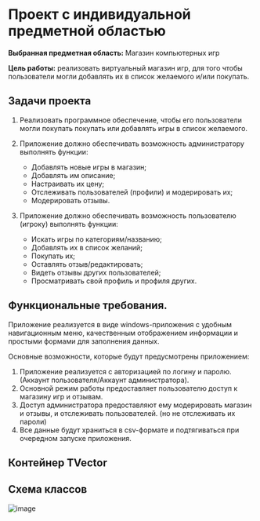 # Проект с индивидуальной предметной областью

**Выбранная предметная область:**  Магазин компьютерных игр

**Цель работы:** реализовать виртуальный магазин игр, для того чтобы пользователи могли добавлять их в список желаемого и/или покупать.

## Задачи проекта

1. Реализовать программное обеспечение, чтобы его пользователи могли покупать покупать или добавлять игры в список желаемого.
2. Приложение должно обеспечивать возможность администратору выполнять функции:
	- Добавлять новые игры в магазин;
	- Добавлять им описание;
	- Настраивать их цену;
	- Отслеживать пользователей (профили) и модерировать их;
	- Модерировать отзывы.

3. Приложение должно обеспечивать возможность пользователю (игроку) выполнять функции:
	- Искать игры по категориям/названию;
	- Добавлять их в список желаний;
	- Покупать их;
	- Оставлять отзыв/редактировать;
	- Видеть отзывы других пользователей;
	- Просматривать свой профиль и профиля других.

## Функциональные требования.

Приложение реализуется в виде windows-приложения с удобным навигационным меню, качественным отображением информации и простыми формами для заполнения данных.

Основные возможности, которые будут предусмотрены приложением:
1. Приложение реализуется с авторизацией по логину и паролю. (Аккаунт пользователя/Аккаунт администратора).
2. Основной режим работы предоставляет пользователю доступ к магазину игр и отзывам.
3. Доступ администратора предоставляют ему модерировать магазин и отзывы, и отслеживать пользователей. (но не отслеживать их пароли)
4. Все данные будут храниться в csv-формате и подтягиваться при очередном запуске приложения.

## Контейнер TVector

## Схема классов

![image](https://github.com/Dimusik52/individual_project_games_market/source/Scheme.png)